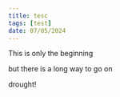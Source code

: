 ```yaml
---
title: tesc
tags: [test]
date: 07/05/2024
---
```


This is only the beginning

but there is a long way to go on

drought!